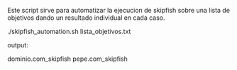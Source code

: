 Este script sirve para automatizar la ejecucion de skipfish sobre una lista de objetivos dando un resultado individual en cada caso.

./skipfish_automation.sh lista_objetivos.txt

output:

dominio.com_skipfish
pepe.com_skipfish

